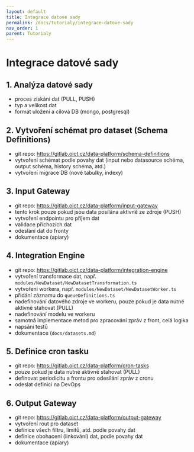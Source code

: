 ```yaml
---
layout: default
title: Integrace datové sady
permalink: /docs/tutorialy/integrace-datove-sady
nav_order: 1
parent: Tutorialy
---
```


# Integrace datové sady

## 1. Analýza datové sady
- proces získání dat (PULL, PUSH)
- typ a velikost dat
- formát uložení a cílová DB (mongo, postgresql)

## 2. Vytvoření schémat pro dataset (Schema Definitions)
- git repo: https://gitlab.oict.cz/data-platform/schema-definitions
- vytvoření schémat podle povahy dat (input nebo datasource schéma, output schéma, history schéma, atd.)
- vytvoření migrace DB (nové tabulky, indexy)

## 3. Input Gateway
- git repo: https://gitlab.oict.cz/data-platform/input-gateway
- tento krok pouze pokud jsou data posílána aktivně ze zdroje (PUSH)
- vytvoření endpointu pro příjem dat
- validace příchozích dat
- odeslání dat do fronty
- dokumentace (apiary)

## 4. Integration Engine
- git repo: https://gitlab.oict.cz/data-platform/integration-engine
- vytvoření transformace dat, např. `modules/NewDataset/NewDatasetTransformation.ts`
- vytvoření workera, např. `modules/NewDataset/NewDatasetWorker.ts`
- přidání záznamu do `queueDefinitions.ts`
- nadefinování datového zdroje ve workeru, pouze pokud je data nutné aktivně stahovat (PULL)
- nadefinování modelu ve workeru
- samotná implementace metod pro zpracování zpráv z front, celá logika
- napsání testů
- dokumentace (`docs/datasets.md`)

## 5. Definice cron tasku
- git repo: https://gitlab.oict.cz/data-platform/cron-tasks
- pouze pokud je data nutné aktivně stahovat (PULL)
- definovat periodicitu a frontu pro odesílání zpráv z cronu
- odeslat definici na DevOps

## 6. Output Gateway
- git repo: https://gitlab.oict.cz/data-platform/output-gateway
- vytvoření rout pro dataset
- definice všech filtru, limitů, atd. podle povahy dat
- definice obohacení (linkování) dat, podle povahy dat
- dokumentace (apiary)